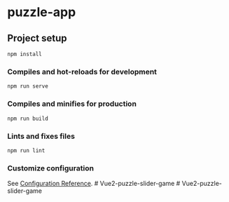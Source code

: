 # puzzle-app

## Project setup
```
npm install
```

### Compiles and hot-reloads for development
```
npm run serve
```

### Compiles and minifies for production
```
npm run build
```

### Lints and fixes files
```
npm run lint
```

### Customize configuration
See [Configuration Reference](https://cli.vuejs.org/config/).
#   V u e 2 - p u z z l e - s l i d e r - g a m e  
 #   V u e 2 - p u z z l e - s l i d e r - g a m e  
 